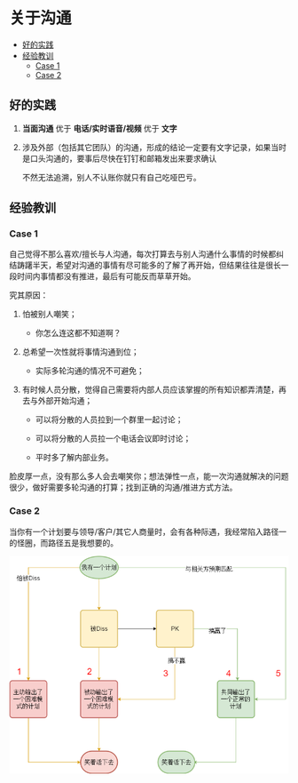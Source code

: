 # 关于沟通

<!-- vim-markdown-toc GFM -->

* [好的实践](#好的实践)
* [经验教训](#经验教训)
    * [Case 1](#case-1)
    * [Case 2](#case-2)

<!-- vim-markdown-toc -->

## 好的实践

1. **当面沟通** 优于 **电话/实时语音/视频** 优于 **文字**

2. 涉及外部（包括其它团队）的沟通，形成的结论一定要有文字记录，如果当时是口头沟通的，要事后尽快在钉钉和邮箱发出来要求确认

    不然无法追溯，别人不认账你就只有自己吃哑巴亏。

## 经验教训

### Case 1

自己觉得不那么喜欢/擅长与人沟通，每次打算去与别人沟通什么事情的时候都纠结踌躇半天，希望对沟通的事情有尽可能多的了解了再开始，但结果往往是很长一段时间内事情都没有推进，最后有可能反而草草开始。

究其原因：

1. 怕被别人嘲笑；

    - 你怎么连这都不知道啊？

2. 总希望一次性就将事情沟通到位；

    - 实际多轮沟通的情况不可避免；

3. 有时候人员分散，觉得自己需要将内部人员应该掌握的所有知识都弄清楚，再去与外部开始沟通；

    - 可以将分散的人员拉到一个群里一起讨论；

    - 可以将分散的人员拉一个电话会议即时讨论；

    - 平时多了解内部业务。

脸皮厚一点，没有那么多人会去嘲笑你；想法弹性一点，能一次沟通就解决的问题很少，做好需要多轮沟通的打算；找到正确的沟通/推进方式方法。

### Case 2

当你有一个计划要与领导/客户/其它人商量时，会有各种际遇，我经常陷入路径一的怪圈，而路径五是我想要的。

![I have a plan](https://raw.githubusercontent.com/mzlogin/drawio-files/master/output/i-have-a-plan.png)
